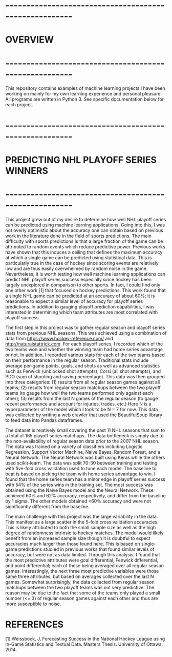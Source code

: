 # ------------------------------------------------------
# OVERVIEW
# ------------------------------------------------------

This repository contains examples of machine learning projects I have been working on mainly for my
own learning experience and personal pleasure. All programs are written in Python 3. See specific
documentation below for each project. 

# ------------------------------------------------------
# PREDICTING NHL PLAYOFF SERIES WINNERS
# ------------------------------------------------------

This project grew out of my desire to determine how well NHL playoff series can be predicted using
machine learning applications. Going into this, I was not overly optimistic about the accuracy one
can obtain based on previous work in the literature done in the field of sports predictions. The
main difficulty with sports predictions is that a large fraction of the game can be attributed to
random events which reduce predictive power. Previous works have shown that this induces a ceiling
that defines the maximum accuracy at which a single game can be predicted using statistical data.
This is particularly true in the case of hockey since scoring events are relatively low and are
thus easily overwhelmed by random noise in the game. Nevertheless, it is worth testing how well
machine learning applications can predict NHL playoff series success especially since hockey has
been largely unexplored in comparison to other sports. In fact, I could find only one other work
[1] that focused on hockey predictions. This work found that a single NHL game can be predicted
at an accuracy of about 60%; it is reasonable to expect a similar level of accuracy for playoff
series predictions. In addition to gauging playoff prediction capabilities, I was interested in
determining which team attributes are most correlated with playoff success. 

The first step in this project was to gather regular season and playoff series stats from previous 
NHL seasons. This was achieved using a combination of data from https://www.hockey-reference.com/
and http://naturalstattrick.com. For each playoff series, I recorded which of the two teams won
and whether the winning team had home series advantage or not. In addition, I recorded various
stats for each of the two teams based on their performance in the regular season. Traditional
stats include average per-game points, goals, and shots as well as advanced statistics such
as Fenwick (unblocked shot attempts), Corsi (all shot attempts), and PDO (sum of shooting and saving
percentage). This data was then grouped into three categories: (1) results from all regular season
games against all teams; (2) results from regular season matchups between the two playoff teams
(to gauge how well the two teams performed only against each other); (3) results from the last N
games of the regular season (to gauge recent performance and account for injuries, trades, etc.)
Here N is a hyperparameter of the model which I took to be N = 7 for now. This data was collected
by writing a web crawler that used the BeautifulSoup library to feed data into Pandas dataframes.

The dataset is relatively small covering the past 11 NHL seasons that sum to a total of 165
playoff series matchups. The data bottleneck is simply due to the non-availability of regular
season data prior to the 2007 NHL season. The data was trained on a variety of classifiers including
Logistic Regression, Support Vector Machine, Naive Bayes, Random Forest, and a Neural Network. The
Neural Network was built using Keras while the others used scikit-learn. The data was split 70-30
between training and testing with five-fold cross validation used to tune each model. The baseline 
to beat is based on picking the team with home series advantage to win. I found that the home series
team has a minor edge in playoff series success with 54% of the series wins in the training set. 
The most success was obtained using the Naive Bayes model and the Neural Network. These achieved
60% and 62% accuracy, respectively, and differ from the baseline by 1 sigma. The other models 
obtained <60% accuracy and were not significantly different from the baseline. 

The main challenge with this project was the large variability in the data. This manifest as a 
large scatter in the 5-fold cross validation accuracies. This is likely attributed to both the
small sample size as well as the high degree of randomness intrinsic to hockey matches. The model
would likely benefit from an increased sample size though it is doubtful to expect accuracies 
much larger than those found here. This is based on single-game predictions studied in previous
works that found similar levels of accuracy, but were not as data limited. Through this analysis,
I found that the most predictive attributes were goal differential, Fenwick differential, and
point differential; each of these being averaged over all regular season games. Interestingly,
the next three most predictive variables were those same three attributes, but based on averages
collected over the last N games. Somewhat surprisingly, the data collected from regular season
matchups between the two playoff teams was not very predictive. The reason may be due to the fact
that some of the teams only played a small number (<= 3) of regular season games against each other
and thus are more susceptible to noise. 

# REFERENCES
[1] Weissbock, J. Forecasting Success in the National Hockey League using In-Game Statistics 
    and Textual Data. Masters Thesis. University of Ottawa. 2014. 


